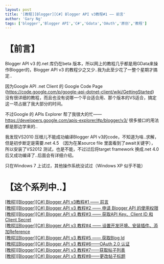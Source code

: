 ```yaml
---
layout: post
title: '[教程][Blogger][C#] Blogger API v3教程#1 —— 前言'
author: 'Gary Ng'
tags: ['blogger','Blogger API','C#','Gdata','OAuth','原创','教程']
---
```


#  【前言】

Blogger API v3 的.net 库仍在beta 版本，所以网上的教程几乎都是用GData来操作Blogger的，Blogger API v3 的教程少之又少..我为此至少花了一整个星期才搞定..  
  
因为Google API .net Client 的 Google Code Page (<https://code.google.com/p/google-api-dotnet-client/wiki/GettingStarted>) 没有很详细的教程，而且也没有说哪一个平台适合用、那个版本的VS适合，搞定这一项占据了我大部分的时间。  
  
不过Google 的 APIs Explorer 帮了我很大的忙——<https://developers.google.com/apis-explorer/#p/blogger/v3/> 很多接口的用法都是那边学来的..  
  
我发现VS2010 压根儿不能成功编译Blogger API v3的code，不知道为啥..求解，但是初步断定是需要.net 4.5 （因为在某source file 里面看到了await关键字），所以安装了VS2012 测试，也是不能，不过过后将target framework 换成.net 4.0 后又成功编译了..后面会有详细介绍。  
  
只在Windows 7 上试过，其他操作系统没试过（Windows XP 似乎不能）  
  


#  【这个系列中..】

[[教程][Blogger][C#] Blogger API v3教程#1 —— 前言](http://garyngzhongbo.blogspot.com/2013/10/bloggerc-blogger-api-v31.html)  
[[教程][Blogger][C#] Blogger API v3 教程#2 —— 申请 Blogger API 的使用权限](http://garyngzhongbo.blogspot.com/2013/10/bloggerc-blogger-api-v3-2-blogger-api.html)  
[[教程][Blogger][C#] Blogger API v3 教程#3 —— 获取API Key、Client ID 和 Client Secret](http://garyngzhongbo.blogspot.com/2013/10/bloggerc-blogger-api-v3-3-api-keyclient.html)  
[[教程][Blogger][C#] Blogger API v3 教程#4 —— 设置开发环境、安装插件、添加Reference](http://garyngzhongbo.blogspot.com/2013/10/bloggerc-blogger-api-v3-4-reference.html)  
[[教程][Blogger][C#] Blogger API v3 教程#5 —— 获取Blog Id](http://garyngzhongbo.blogspot.com/2013/10/bloggerc-blogger-api-v3-5-blog-id.html)  
[[教程][Blogger][C#] Blogger API v3 教程#6——OAuth 2.0 认证](http://garyngzhongbo.blogspot.com/2013/10/bloggerc-blogger-api-v3-6oauth-20.html)  
[[教程][Blogger][C#] Blogger API v3 教程#7——获取帖子列表](http://garyngzhongbo.blogspot.com/2013/10/bloggerc-blogger-api-v3-7.html)  
[[教程][Blogger][C#] Blogger API v3 教程#8——更改帖子标题](http://garyngzhongbo.blogspot.com/2013/10/bloggerc-blogger-api-v3-8.html)
